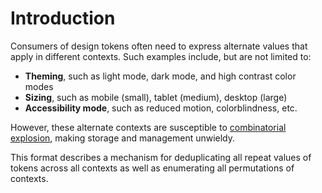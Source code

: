 # Introduction

Consumers of design tokens often need to express alternate values that apply in different contexts. Such examples include, but are not limited to:

- **Theming**, such as light mode, dark mode, and high contrast color modes
- **Sizing**, such as mobile (small), tablet (medium), desktop (large)
- **Accessibility mode**, such as reduced motion, colorblindness, etc.

However, these alternate contexts are susceptible to [combinatorial explosion](https://en.wikipedia.org/wiki/Combinatorial_explosion), making storage and management unwieldy.

This format describes a mechanism for deduplicating all repeat values of tokens across all contexts as well as enumerating all permutations of contexts.
